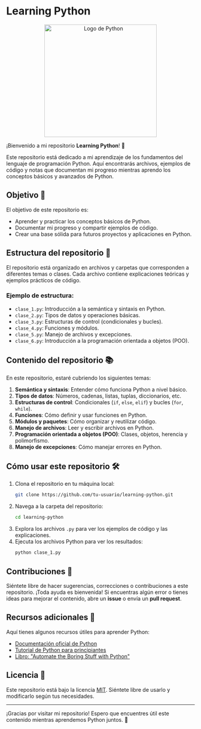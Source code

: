 

# Learning Python

<div align="center">
  <img src="https://images.squarespace-cdn.com/content/v1/5005c50824ac900968010593/1452574401070-O55RK00AWODYG8LBLDHF/snakerocket.jpg" alt="Logo de Python" width="300">
</div>

¡Bienvenido a mi repositorio **Learning Python**! 👋

Este repositorio está dedicado a mi aprendizaje de los fundamentos del lenguaje de programación Python. Aquí encontrarás archivos, ejemplos de código y notas que documentan mi progreso mientras aprendo los conceptos básicos y avanzados de Python.

## Objetivo 🎯

El objetivo de este repositorio es:
- Aprender y practicar los conceptos básicos de Python.
- Documentar mi progreso y compartir ejemplos de código.
- Crear una base sólida para futuros proyectos y aplicaciones en Python.

## Estructura del repositorio 📂

El repositorio está organizado en archivos y carpetas que corresponden a diferentes temas o clases. Cada archivo contiene explicaciones teóricas y ejemplos prácticos de código.

### Ejemplo de estructura:
- `clase_1.py`: Introducción a la semántica y sintaxis en Python.
- `clase_2.py`: Tipos de datos y operaciones básicas.
- `clase_3.py`: Estructuras de control (condicionales y bucles).
- `clase_4.py`: Funciones y módulos.
- `clase_5.py`: Manejo de archivos y excepciones.
- `clase_6.py`: Introducción a la programación orientada a objetos (POO).

## Contenido del repositorio 📚

En este repositorio, estaré cubriendo los siguientes temas:

1. **Semántica y sintaxis**: Entender cómo funciona Python a nivel básico.
2. **Tipos de datos**: Números, cadenas, listas, tuplas, diccionarios, etc.
3. **Estructuras de control**: Condicionales (`if`, `else`, `elif`) y bucles (`for`, `while`).
4. **Funciones**: Cómo definir y usar funciones en Python.
5. **Módulos y paquetes**: Cómo organizar y reutilizar código.
6. **Manejo de archivos**: Leer y escribir archivos en Python.
7. **Programación orientada a objetos (POO)**: Clases, objetos, herencia y polimorfismo.
8. **Manejo de excepciones**: Cómo manejar errores en Python.

## Cómo usar este repositorio 🛠️

1. Clona el repositorio en tu máquina local:
   ```bash
   git clone https://github.com/tu-usuario/learning-python.git
   ```
2. Navega a la carpeta del repositorio:
   ```bash
   cd learning-python
   ```
3. Explora los archivos `.py` para ver los ejemplos de código y las explicaciones.
4. Ejecuta los archivos Python para ver los resultados:
   ```bash
   python clase_1.py
   ```

## Contribuciones 🤝

Siéntete libre de hacer sugerencias, correcciones o contribuciones a este repositorio. ¡Toda ayuda es bienvenida! Si encuentras algún error o tienes ideas para mejorar el contenido, abre un **issue** o envía un **pull request**.

## Recursos adicionales 📖

Aquí tienes algunos recursos útiles para aprender Python:
- [Documentación oficial de Python](https://docs.python.org/3/)
- [Tutorial de Python para principiantes](https://www.learnpython.org/)
- [Libro: "Automate the Boring Stuff with Python"](https://automatetheboringstuff.com/)

## Licencia 📜

Este repositorio está bajo la licencia [MIT](LICENSE). Siéntete libre de usarlo y modificarlo según tus necesidades.

---

¡Gracias por visitar mi repositorio! Espero que encuentres útil este contenido mientras aprendemos Python juntos. 🚀


